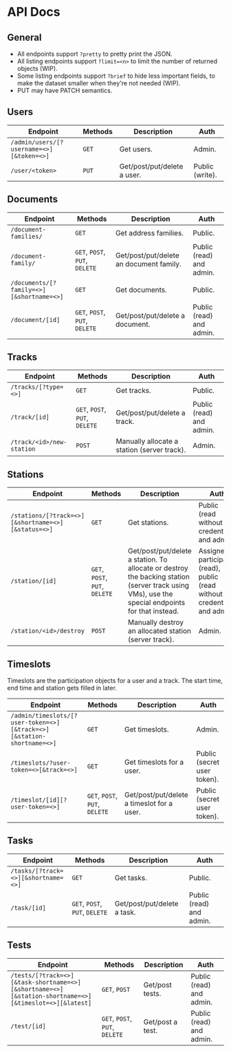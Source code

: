 # API Docs

## General

- All endpoints support `?pretty` to pretty print the JSON.
- All listing endpoints support `?limit=<n>` to limit the number of returned objects (WIP).
- Some listing endpoints support `?brief` to hide less important fields, to make the dataset smaller when they're not needed (WIP).
- PUT may have PATCH semantics.

## Users

| Endpoint | Methods | Description | Auth |
| - | - | - | - |
| `/admin/users/[?username=<>][&token=<>]` | `GET` | Get users. | Admin. |
| `/user/<token>` | `PUT` | Get/post/put/delete a user. | Public (write). |

## Documents

| Endpoint | Methods | Description | Auth |
| - | - | - | - |
| `/document-families/` | `GET` | Get address families. | Public. |
| `/document-family/` | `GET`, `POST`, `PUT`, `DELETE` | Get/post/put/delete an document family. | Public (read) and admin. |
| `/documents/[?family=<>][&shortname=<>]` | `GET` | Get documents. | Public. |
| `/document/[id]` | `GET`, `POST`, `PUT`, `DELETE` | Get/post/put/delete a document. | Public (read) and admin. |

## Tracks

| Endpoint | Methods | Description | Auth |
| - | - | - | - |
| `/tracks/[?type=<>]` | `GET` | Get tracks. | Public. |
| `/track/[id]` | `GET`, `POST`, `PUT`, `DELETE` | Get/post/put/delete a track. | Public (read) and admin. |
| `/track/<id>/new-station` | `POST` | Manually allocate a station (server track). | Admin. |

## Stations

| Endpoint | Methods | Description | Auth |
| - | - | - | - |
| `/stations/[?track=<>][&shortname=<>][&status=<>]` | `GET` | Get stations. | Public (read without credentials) and admin. |
| `/station/[id]` | `GET`, `POST`, `PUT`, `DELETE` | Get/post/put/delete a station. To allocate or destroy the backing station (server track using VMs), use the special endpoints for that instead. | Assigned participant (read), public (read without credentials) and admin. |
| `/station/<id>/destroy` | `POST` | Manually destroy an allocated station (server track). | Admin. |

## Timeslots

Timeslots are the participation objects for a user and a track. The start time, end time and station gets filled in later.

| Endpoint | Methods | Description | Auth |
| - | - | - | - |
| `/admin/timeslots/[?user-token=<>][&track=<>][&station-shortname=<>]` | `GET` | Get timeslots. | Admin. |
| `/timeslots/?user-token=<>[&track=<>]` | `GET` | Get timeslots for a user. | Public (secret user token). |
| `/timeslot/[id][?user-token=<>]` | `GET`, `POST`, `PUT`, `DELETE` | Get/post/put/delete a timeslot for a user. | Public (secret user token). |

## Tasks

| Endpoint | Methods | Description | Auth |
| - | - | - | - |
| `/tasks/[?track=<>][&shortname=<>]` | `GET` | Get tasks. | Public. |
| `/task/[id]` | `GET`, `POST`, `PUT`, `DELETE` | Get/post/put/delete a task. | Public (read) and admin. |

## Tests

| Endpoint | Methods | Description | Auth |
| - | - | - | - |
| `/tests/[?track=<>][&task-shortname=<>][&shortname=<>][&station-shortname=<>][&timeslot=<>][&latest]` | `GET`, `POST` | Get/post tests. | Public (read) and admin. |
| `/test/[id]` | `GET`, `POST`, `PUT`, `DELETE` | Get/post a test. | Public (read) and admin. |
